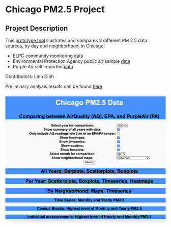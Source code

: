 # Chicago PM2.5 Project
 
## Project Description
This [prototype tool](https://chicago-air-quality.herokuapp.com/) illustrates and compares 3 different PM 2.5 data sources, by day and neighborhood, in Chicago:

- ELPC community monitoring [data](https://airqualitychicago.org/)
- Environmental Protection Agency public air sample [data](https://aqs.epa.gov/aqsweb/documents/data_api.html)
- Purple Air self-reported [data](https://www2.purpleair.com/)

Contributors: Linh Dinh

Preliminary analysis results can be found [here](https://dtmlinh.github.io/bio/blog/2020/11/02/blog-post)

![alt-text](app_interface.png)
